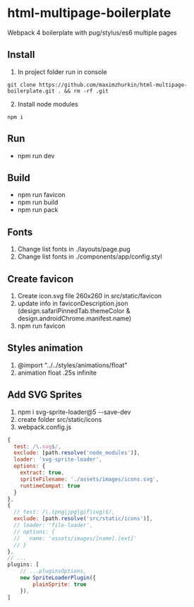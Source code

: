 # html-multipage-boilerplate
Webpack 4 boilerplate with pug/stylus/es6 multiple pages

## Install
1. In project folder run in console
```
git clone https://github.com/maximzhurkin/html-multipage-boilerplate.git . && rm -rf .git
```
2. Install node modules
```
npm i
```

## Run
- npm run dev

## Build
- npm run favicon
- npm run build
- npm run pack

## Fonts
1) Change list fonts in ./layouts/page.pug
2) Change list fonts in ./components/app/config.styl

## Create favicon
1) Create icon.svg file 260x260 in src/static/favicon
2) update info in faviconDescription.json (design.safariPinnedTab.themeColor & design.androidChrome.manifest.name)
3) npm run favicon

## Styles animation
1) @import "../../styles/animations/float"
2) animation float .25s infinite

## Add SVG Sprites
1) npm i svg-sprite-loader@5 --save-dev
2) create folder src/static/icons
3) webpack.config.js
```js
{
  test: /\.svg$/,
  exclude: [path.resolve('node_modules')],
  loader: 'svg-sprite-loader',
  options: {
    extract: true,
    spriteFilename: './assets/images/icons.svg',
    runtimeCompat: true
  }
},
{
  // test: /\.(png|jpg|gif|svg)$/,
  exclude: [path.resolve('src/static/icons')],
  // loader: 'file-loader',
  // options: {
  //   name: 'assets/images/[name].[ext]'
  // }
},
// ...
plugins: [
	// ...pluginsOptions,
	new SpriteLoaderPlugin({
		plainSprite: true
	}),
]
```
